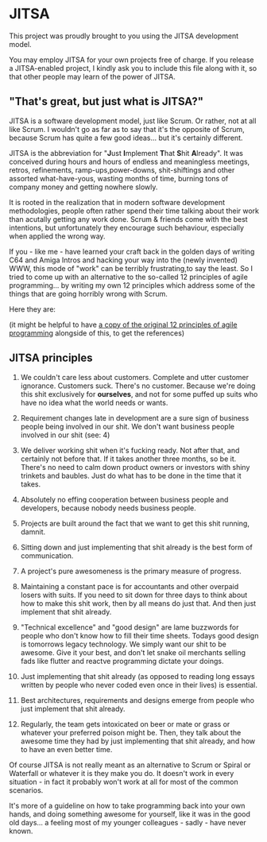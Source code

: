 
# JITSA

This project was proudly brought to you using the JITSA development model.

You may employ JITSA for your own projects free of charge. If you release a JITSA-enabled project, I kindly ask you to include this file along with it, so that other people may learn of the power of JITSA.

## "That's great, but just what is JITSA?"

JITSA is a software development model, just like Scrum. Or rather, not at all like Scrum. I wouldn't go as far as to say that it's the opposite of Scrum, because Scrum has quite a few good ideas... but it's certainly different.

JITSA is the abbreviation for "**J**ust **I**mplement **T**hat **S**hit **A**lready". It was conceived during hours and hours of endless and meaningless meetings, retros, refinements, ramp-ups,power-downs, shit-shiftings and other assorted what-have-yous, wasting months of time, burning tons of company money and getting nowhere slowly.

It is rooted in the realization that in modern software development methodologies, people often rather spend their time talking about their work than acutally getting any work done. Scrum & friends come with the best intentions, but unfortunately they encourage such behaviour, especially when applied the wrong way. 

If you - like me - have learned your craft back in the golden days of writing C64 and Amiga Intros and hacking your way into the (newly invented) WWW, this mode of "work" can be terribly frustrating,to say the least. So I tried to come up with an alternative to the so-called 12 principles of agile programming... by writing my own 12 principles which address some of the things that are going horribly wrong with Scrum.

Here they are:

(it might be helpful to have [a copy of the original 12 principles of agile programming](https://www.agilealliance.org/agile101/12-principles-behind-the-agile-manifesto/) alongside of this, to get the references)

## JITSA principles

1. We couldn't care less about customers. Complete and utter customer ignorance. Customers suck. There's no customer. Because we're doing this shit exclusively for **ourselves**, and not for some puffed up suits who have no idea what the world needs or wants.

2. Requirement changes late in development are a sure sign of business people being involved in our shit. We don't want business people involved in our shit (see: 4)

3. We deliver working shit when it's fucking ready. Not after that, and certainly not before that. If it takes another three months, so be it. There's no need to calm down product owners or investors with shiny trinkets and baubles. Just do what has to be done in the time that it takes.

4. Absolutely no effing cooperation between business people and developers, because nobody needs business people. 

5. Projects are built around the fact that we want to get this shit running, damnit.

6. Sitting down and just implementing that shit already is the best form of communication.

7. A project's pure awesomeness is the primary measure of progress. 

8. Maintaining a constant pace is for accountants and other overpaid losers with suits. If you need to sit down for three days to think about how to make this shit work, then by all means do just that. And then just implement that shit already.

9. "Technical excellence" and "good design" are lame buzzwords for people who don't know how to fill their time sheets. Todays good design is tomorrows legacy technology. We simply want our shit to be awesome. Give it your best, and don't let snake oil merchants selling fads like flutter and reactve programming dictate your doings.

10. Just implementing that shit already (as opposed to reading long essays written by people who never coded even once in their lives) is essential.

11. Best architectures, requirements and designs emerge from people who just implement that shit already.

12. Regularly, the team gets intoxicated on beer or mate or grass or whatever your preferred poison might be. Then, they talk about the awesome time they had by just implementing that shit already, and how to have an even better time.


Of course JITSA is not really meant as an alternative to Scrum or Spiral or Waterfall or whatever it is they make you do. It doesn't work in every situation - in fact it probably won't work at all for most of the common scenarios. 

It's more of a guideline on how to take programming back into your own hands, and doing something awesome for yourself, like it was in the good old days... a feeling most of my younger colleagues - sadly - have never known.
